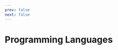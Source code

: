 ```yaml
---
prev: false
next: false
---
```


# Programming Languages

<div class="grid grid-cols-[auto_1fr] gap-4 py-6">
  <template v-for="{ name, link }, day in data" :key="day">
    <div>
      {{ day }}
    </div>
    <div>
      <a :href="link">{{ name }}</a>
    </div>
  </template>
</div>

<script setup>
import { data } from './index.data.ts'
</script>